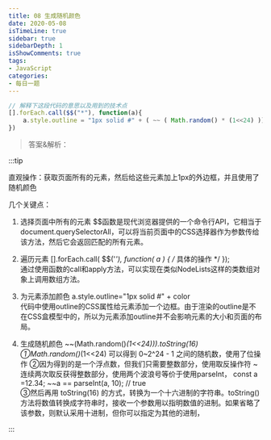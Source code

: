 ```yaml
---
title: 08 生成随机颜色 
date: 2020-05-08
isTimeLine: true
sidebar: true
sidebarDepth: 1
isShowComments: true
tags:
- JavaScript
categories:
- 每日一题
---
```


```js
// 解释下这段代码的意思以及用到的技术点
[].forEach.call($$("*"), function(a){
    a.style.outline = "1px solid #" + ( ~~ ( Math.random() * (1<<24) )).toString(16)
})
```
> 答案&解析：

:::tip

直观操作：获取页面所有的元素，然后给这些元素加上1px的外边框，并且使用了随机颜色

几个关键点：

1. 选择页面中所有的元素
$$函数是现代浏览器提供的一个命令行API，它相当于document.querySelectorAll，可以将当前页面中的CSS选择器作为参数传给该方法，然后它会返回匹配的所有元素。

2. 遍历元素
[].forEach.call( $$('*'), function( a ) { /* 具体的操作 */ });  
通过使用函数的call和apply方法，可以实现在类似NodeLists这样的类数组对象上调用数组方法。

3. 为元素添加颜色
a.style.outline="1px solid #" + color  
代码中使用outline的CSS属性给元素添加一个边框。由于渲染的outline是不在CSS盒模型中的，所以为元素添加outline并不会影响元素的大小和页面的布局。

4. 生成随机颜色
~~(Math.random()*(1<<24))).toString(16)  
①Math.random()*(1<<24) 可以得到 0~2^24 - 1 之间的随机数，使用了位操作
②因为得到的是一个浮点数，但我们只需要整数部分，使用取反操作符 ~ 连续两次取反获得整数部分，使用两个波浪号等价于使用parseInt，
const a =12.34;
~~a == parseInt(a, 10); // true  
③然后再用 toString(16) 的方式，转换为一个十六进制的字符串。toString()方法将数值转换成字符串时，接收一个参数用以指明数值的进制。如果省略了该参数，则默认采用十进制，但你可以指定为其他的进制，

:::